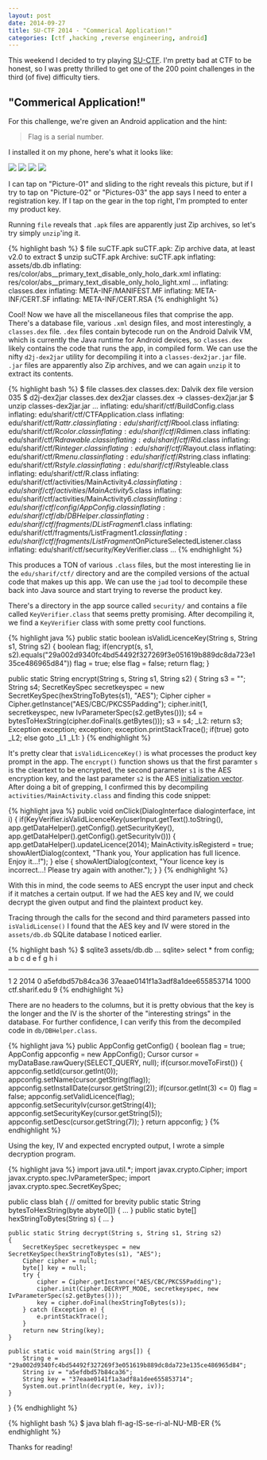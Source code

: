```yaml
---
layout: post
date: 2014-09-27
title: SU-CTF 2014 - "Commerical Application!"
categories: [ctf ,hacking ,reverse engineering, android]
---
```


This weekend I decided to try playing [SU-CTF](https://ctftime.org/event/159).
I'm pretty bad at CTF to be honest, so I was pretty thrilled to get
one of the 200 point challenges in the third (of five) difficulty tiers.

## "Commerical Application!"

For this challenge, we're given an Android application and the hint:

> Flag is a serial number.

I installed it on my phone, here's what it looks like:

![](/images/apk1.png)
![](/images/apk2.png)
![](/images/apk3.png)
![](/images/apk4.png)

I can tap on "Picture-01" and sliding to the right reveals this picture, but
if I try to tap on "Picture-02" or "Pictures-03" the app says I need to
enter a registration key. If I tap on the gear in the top right, I'm
prompted to enter my product key.

Running `file` reveals that `.apk` files are apparently just Zip archives,
so let's try simply `unzip`'ing it.

{% highlight bash %}
$ file suCTF.apk
suCTF.apk: Zip archive data, at least v2.0 to extract
$ unzip suCTF.apk
Archive:  suCTF.apk
  inflating: assets/db.db
  inflating: res/color/abs__primary_text_disable_only_holo_dark.xml
  inflating: res/color/abs__primary_text_disable_only_holo_light.xml
  ...
  inflating: classes.dex
  inflating: META-INF/MANIFEST.MF
  inflating: META-INF/CERT.SF
  inflating: META-INF/CERT.RSA
{% endhighlight %}

Cool! Now we have all the miscellaneous files that comprise the app. There's
a database file, various `.xml` design files, and most interestingly, a
`classes.dex` file. `.dex` files contain bytecode run on the Android Dalvik VM, which
is currently the Java runtime for Android devices, so `classes.dex` likely
contains the code that runs the app, in compiled form. We can use the nifty
`d2j-dex2jar` utility for decompiling it into a `classes-dex2jar.jar` file. `.jar`
files are apparently also Zip archives, and we can again `unzip` it to extract
its contents.

{% highlight bash %}
$ file classes.dex
classes.dex: Dalvik dex file version 035
$ d2j-dex2jar classes.dex
dex2jar classes.dex -> classes-dex2jar.jar
$ unzip classes-dex2jar.jar
  ...
  inflating: edu/sharif/ctf/BuildConfig.class
  inflating: edu/sharif/ctf/CTFApplication.class
  inflating: edu/sharif/ctf/R$attr.class
  inflating: edu/sharif/ctf/R$bool.class
  inflating: edu/sharif/ctf/R$color.class
  inflating: edu/sharif/ctf/R$dimen.class
  inflating: edu/sharif/ctf/R$drawable.class
  inflating: edu/sharif/ctf/R$id.class
  inflating: edu/sharif/ctf/R$integer.class
  inflating: edu/sharif/ctf/R$layout.class
  inflating: edu/sharif/ctf/R$menu.class
  inflating: edu/sharif/ctf/R$string.class
  inflating: edu/sharif/ctf/R$style.class
  inflating: edu/sharif/ctf/R$styleable.class
  inflating: edu/sharif/ctf/R.class
  inflating: edu/sharif/ctf/activities/MainActivity$4.class
  inflating: edu/sharif/ctf/activities/MainActivity$5.class
  inflating: edu/sharif/ctf/activities/MainActivity$6.class
  inflating: edu/sharif/ctf/config/AppConfig.class
  inflating: edu/sharif/ctf/db/DBHelper.class
  inflating: edu/sharif/ctf/fragments/DListFragment$1.class
  inflating: edu/sharif/ctf/fragments/ListFragment$1.class
  inflating: edu/sharif/ctf/fragments/ListFragment$OnPictureSelectedListener.class
  inflating: edu/sharif/ctf/security/KeyVerifier.class
  ...
{% endhighlight %}

This produces a TON of various `.class` files, but the most interesting lie
in the `edu/sharif/ctf/` directory and are the compiled versions of the actual
code that makes up this app. We can use the `jad` tool to decompile these back
into Java source and start trying to reverse the product key.

There's a directory in the app source called `security/` and contains a file
called `KeyVerifier.class` that seems pretty promising. After decompiling it,
we find a `KeyVerifier` class with some pretty cool functions.

{% highlight java %}
public static boolean isValidLicenceKey(String s, String s1, String s2)
{
    boolean flag;
    if(encrypt(s, s1, s2).equals("29a002d9340fc4bd54492f327269f3e051619b889dc8da723e135ce486965d84"))
        flag = true;
    else
        flag = false;
    return flag;
}

public static String encrypt(String s, String s1, String s2)
{
    String s3 = "";
    String s4;
    SecretKeySpec secretkeyspec = new SecretKeySpec(hexStringToBytes(s1), "AES");
    Cipher cipher = Cipher.getInstance("AES/CBC/PKCS5Padding");
    cipher.init(1, secretkeyspec, new IvParameterSpec(s2.getBytes()));
    s4 = bytesToHexString(cipher.doFinal(s.getBytes()));
    s3 = s4;
_L2:
    return s3;
    Exception exception;
    exception;
    exception.printStackTrace();
    if(true) goto _L2; else goto _L1
_L1:
}
{% endhighlight %}

It's pretty clear that `isValidLicenceKey()` is what processes the product key
prompt in the app. The `encrypt()` function shows us that the first paramter
`s` is the cleartext to be encrypted, the second parameter `s1` is the AES
encryption key, and the last parameter `s2` is the AES
[initialization vector](http://en.wikipedia.org/wiki/Initialization_vector).
After doing a bit of grepping, I confirmed this by decompiling
`activities/MainActivity.class` and finding this code snippet:

{% highlight java %}
public void onClick(DialogInterface dialoginterface, int i)
{
    if(KeyVerifier.isValidLicenceKey(userInput.getText().toString(), app.getDataHelper().getConfig().getSecurityKey(), app.getDataHelper().getConfig().getSecurityIv()))
    {
        app.getDataHelper().updateLicence(2014);
        MainActivity.isRegisterd = true;
        showAlertDialog(context, "Thank you, Your application has full licence. Enjoy it...!");
    } else
    {
        showAlertDialog(context, "Your licence key is incorrect...! Please try again with another.");
    }
}
{% endhighlight %}

With
this in mind, the code seems to AES encrypt the user input and check if it matches
a certain output. If we had the AES key and IV, we could decrypt the given
output and find the plaintext product key.


Tracing through the calls for the second and third parameters passed into
`isValidLicense()` I found that
the AES key and IV were stored in the `assets/db.db` SQLite database I noticed
earlier.

{% highlight bash %}
$ sqlite3 assets/db.db
 ...
 sqlite> select * from config;
 a           b           c           d           e                 f                                 g           h               i
 ----------  ----------  ----------  ----------  ----------------  --------------------------------  ----------  --------------  ----------
 1           2           2014        0           a5efdbd57b84ca36  37eaae0141f1a3adf8a1dee655853714  1000        ctf.sharif.edu  9
 {% endhighlight %}

There are no headers to the columns, but it is pretty obvious that the key
is the longer and the IV is the shorter of the "interesting strings" in the
database. For further confidence, I can verify this from the decompiled code
in `db/DBHelper.class`.

{% highlight java %}
public AppConfig getConfig()
{
    boolean flag = true;
    AppConfig appconfig = new AppConfig();
    Cursor cursor = myDataBase.rawQuery(SELECT_QUERY, null);
    if(cursor.moveToFirst())
    {
        appconfig.setId(cursor.getInt(0));
        appconfig.setName(cursor.getString(flag));
        appconfig.setInstallDate(cursor.getString(2));
        if(cursor.getInt(3) <= 0)
            flag = false;
        appconfig.setValidLicence(flag);
        appconfig.setSecurityIv(cursor.getString(4));
        appconfig.setSecurityKey(cursor.getString(5));
        appconfig.setDesc(cursor.getString(7));
    }
    return appconfig;
}
{% endhighlight %}

Using the key, IV and expected encrypted output, I wrote a simple decryption
program.

{% highlight java %}
import java.util.*;
import javax.crypto.Cipher;
import javax.crypto.spec.IvParameterSpec;
import javax.crypto.spec.SecretKeySpec;

public class blah {
    // omitted for brevity
    public static String bytesToHexString(byte abyte0[]) { ... }
    public static byte[] hexStringToBytes(String s) { ... }

    public static String decrypt(String s, String s1, String s2)
    {
        SecretKeySpec secretkeyspec = new SecretKeySpec(hexStringToBytes(s1), "AES");
        Cipher cipher = null;
        byte[] key = null;
        try {
            cipher = Cipher.getInstance("AES/CBC/PKCS5Padding");
            cipher.init(Cipher.DECRYPT_MODE, secretkeyspec, new IvParameterSpec(s2.getBytes()));
            key = cipher.doFinal(hexStringToBytes(s));
        } catch (Exception e) {
            e.printStackTrace();
        }
        return new String(key);
    }

    public static void main(String args[]) {
        String e = "29a002d9340fc4bd54492f327269f3e051619b889dc8da723e135ce486965d84";
        String iv = "a5efdbd57b84ca36";
        String key = "37eaae0141f1a3adf8a1dee655853714";
        System.out.println(decrypt(e, key, iv));
    }
}
{% endhighlight %}

{% highlight bash %}
$ java blah
fl-ag-IS-se-ri-al-NU-MB-ER
{% endhighlight %}

Thanks for reading!

